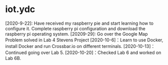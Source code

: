 # iot.ydc
[2020-9-22]: Have received my raspberry pie and start learning how to configure it. Complete raspberry pi configuration and download the raspberry pi operating system.
[20209-29]: Go over the Google Map Problem solved in Lab 4 Stevens Project
[2020-10-6]：Learn to use Docker, install Docker and run Crossbar.io on different terminals. 
[2020-10-13]：Continued going over Lab 5.
[2020-10-20]：Checked Lab 6 and worked on Lab 6B.
